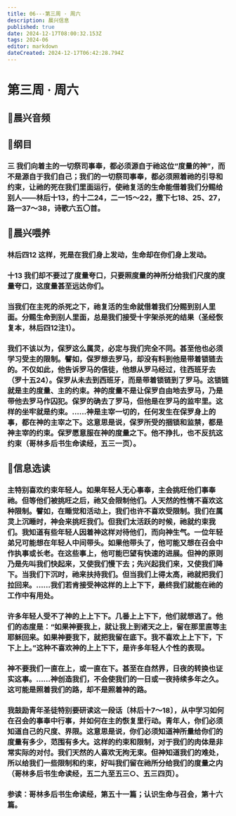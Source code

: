 ```yaml
---
title: 06---第三周 · 周六
description: 晨兴信息
published: true
date: 2024-12-17T08:00:32.153Z
tags: 2024-06
editor: markdown
dateCreated: 2024-12-17T06:42:28.794Z
---
```


# 第三周 · 周六

## 🎵晨兴音频


## 📖纲目

### 三    我们向着主的一切祭司事奉，都必须源自于祂这位“度量的神”，而不是源自于我们自己；我们的一切祭司事奉，都必须照着祂的引导和约束，让祂的死在我们里面运行，使祂复活的生命能借着我们分赐给别人——林后十13，约十二24，二一15～22，撒下七18、25、27，路一37～38，诗歌六五〇首。

## 📖晨兴喂养

### 林后四12    这样，死是在我们身上发动，生命却在你们身上发动。

### 十13    我们却不要过了度量夸口，只要照度量的神所分给我们尺度的度量夸口，这度量甚至远达你们。

### 当我们在主死的杀死之下，祂复活的生命就借着我们分赐到别人里面。分赐生命到别人里面，总是我们接受十字架杀死的结果（圣经恢复本，林后四12注1）。

### 我们不该以为，保罗这么属灵，必定与我们完全不同。甚至他也必须学习受主的限制。譬如，保罗想去罗马，却没有料到他是带着锁链去的。不仅如此，他告诉罗马的信徒，他想从罗马经过，往西班牙去（罗十五24）。保罗从未去到西班牙，而是带着锁链到了罗马。这锁链就是主的度量、主的约束。神的度量不是让保罗自由地去罗马，乃是带他去罗马作囚犯。保罗的确去了罗马，但他是在罗马的监牢里。这样的坐牢就是约束。……神是主宰一切的，任何发生在保罗身上的事，都在神的主宰之下。这意思是说，保罗所受的捆锁和监禁，都是神主宰的约束。保罗愿意服在神的度量之下。他不挣扎，也不反抗这约束（哥林多后书生命读经，五三一页）。

## 📖信息选读

### 主特别喜欢约束年轻人。如果年轻人无心事奉，主会挑旺他们事奉祂。但等他们被挑旺之后，祂又会限制他们。人天然的性情不喜欢这种限制。譬如，在睡觉和活动上，我们也许不喜欢受限制。我们在属灵上沉睡时，神会来挑旺我们。但我们太活跃的时候，祂就约束我们。我知道有些年轻人因着神这样对待他们，而向神生气。一位年轻弟兄可能想在年轻人中间带头。如果他带头了，他可能又想在召会中作执事或长老。在这些事上，他可能巴望有快速的进展。但神的原则乃是先叫我们快起来，又使我们慢下去；先兴起我们来，又使我们降下。当我们下沉时，祂来扶持我们。但当我们上得太高，祂就把我们拉回来。……我们若肯接受神这样的上上下下，最终我们就能在祂的工作中有用处。

### 许多年轻人受不了神的上上下下。几番上上下下，他们就想逃了。他们的态度是：“如果神要我上，就让我上到诸天之上，留在那里直等主耶稣回来。如果神要我下，就把我留在底下。我不喜欢上上下下，下下上上。”这种不喜欢神的上上下下，是许多年轻人个性的表现。

### 神不要我们一直在上，或一直在下。甚至在自然界，日夜的转换也证实这事。……神创造我们，不会使我们的一日或一夜持续多年之久。这可能是照着我们的路，却不是照着神的路。

### 我鼓励青年圣徒特别要研读这一段话〔林后十7～18〕，从中学习如何在召会的事奉中行事，并如何在主的恢复里行动。青年人，你们必须知道自己的尺度、界限。这意思是说，你们必须知道神所量给你们的度量有多少，范围有多大。这样的约束和限制，对于我们的肉体是非常实际的对付。我们天然的人喜欢无拘无束。但神知道我们的难处，所以给我们一些限制和约束，好叫我们留在祂所分给我们的度量之内（哥林多后书生命读经，五二九至五三○、五三四页）。

### 参读：哥林多后书生命读经，第五十一篇；认识生命与召会，第十六篇。
<!-- Google tag (gtag.js) -->
<script async src="https://www.googletagmanager.com/gtag/js?id=G-1P8709Z16T"></script>
<script>
  window.dataLayer = window.dataLayer || [];
  function gtag(){dataLayer.push(arguments);}
  gtag('js', new Date());

  gtag('config', 'G-1P8709Z16T');
</script>
